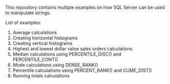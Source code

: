 This repository contains multiple examples on how SQL Server can be used to manipulate strings.

List of examples:
1) Average calculations
2) Creating horizontal histograms
3) Creating vertical histograms
4) Highest and lowest dollar value sales orders calculations
5) Median calculations using PERCENTILE_DISC() and PERCENTILE_CONT()
6) Mode calculations using DENSE_RANK()
7) Percentile calculations using PERCENT_RANK() and CUME_DIST()
8) Running totals calculations
